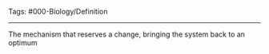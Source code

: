 Tags: #000-Biology/Definition 

---
The mechanism that reserves a change, bringing the system back to an optimum